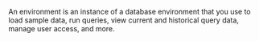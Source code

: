 
An environment is an instance of a database environment that you use to load sample data, run queries, view current and historical query data, manage user access, and more.

